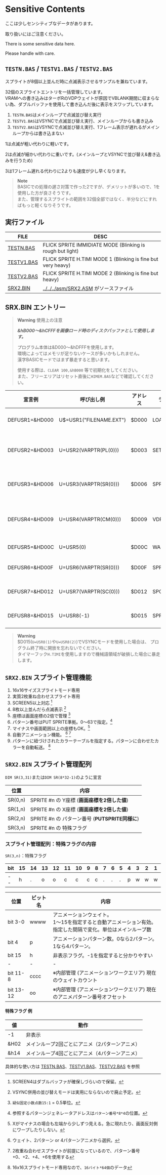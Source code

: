 ﻿# **Sensitive Contents**

ここは少しセンシティブなデータがあります。

取り扱いにはご注意ください。

There is some sensitive data here.

Please handle with care.

## ```TESTN.BAS``` / ```TESTV1.BAS``` / ```TESTV2.BAS```

スプライトが8個以上並んだ時に点滅表示させるサンプルを兼ねています。

32個のスプライトエントリを一括管理しています。  
VRAMへの書き込みはターボRのVDPウェイトが原因でVBLANK期間に収まらない為、ダブルバッファを使用して書き込んだ後に表示をスワップしています。

1) ```TESTN.BAS```はメインループで点滅並び替え実行
2) ```TESTV1.BAS```はVSYNCで点滅並び替え実行、メインループからも書き込み
3) ```TESTV2.BAS```はVSYNCで点滅並び替え実行、1フレーム表示が遅れるがメインループからは書き込まない

1は点滅が粗い代わりに軽いです。

2は点滅が細かい代わりに重いです。(メインループとVSYNCで並び替え&書き込みを行うため)

3は1フレーム遅れる代わりに2よりも速度が少し早くなります。

> **Note**  
> BASICでの処理の遅さ対策で作った2ですが、デメリットが多いので、1を使用した方が良さそうです。  
> また、管理するスプライトの範囲を32個全部ではなく、半分などにすればもっと軽くなりそうです。  

## 実行ファイル

|FILE|DESC   |
|---|---|
| [TESTN.BAS](TESTN.BAS)| FLICK SPRITE IMMIDIATE MODE (Blinking is rough but light) |
| [TESTV1.BAS](TESTV1.BAS)| FLICK SPRITE H.TIMI MODE 1 (Blinking is fine but very heavy) |
| [TESTV2.BAS](TESTV2.BAS)| FLICK SPRITE H.TIMI MODE 2 (Blinking is fine but heavy) |
| [SRX2.BIN](../../../asm)| [../../../asm/SRX2.ASM](../../../asm/SRX2.ASM) がソースファイル |

## SRX.BIN エントリー

> **Warning** 使用上の注意
>
> ***&hB000～&hCFFFを画像ロード時のディスクバッファとして使用します。***  
>
> プログラム本体は&D000～&hDFFFを使用します。  
> 環境によってはメモリが足りないケースが多いかもしれません。   
> 漢字BASICモードではまず暴走すると思います。
>
> 使用する際は、```CLEAR 100,&hB000``` 等で初期化をしてください。   
> また、フリーエリアはリセット直後に```HIMEM.BAS```などで確認してください。   


|宣言例 |呼び出し例 |アドレス | ラベル | ソースファイル | 内容 |
|---|---|---|---|---|---|
| DEFUSR1=&HD000| U$=USR1("FILENAME.EXT")|$D000| LOAD_SRD | GSF_LOAD.ASM | GS/BSAVEファイルをロード。 ファイル名は```"8文字.3文字"```であること
| DEFUSR2=&HD003| U=USR2(VARPTR(PL(0)))  |$D003| SET_PLT  | GSF_LOAD.ASM | PLT配列を使ってパレット反映。<BR>INT配列なら```DIM PL(15):COPY"PALETTE.PLT"TO PL```など
| DEFUSR3=&HD006| U=USR3(VARPTR(SR(0)))  |$D006| SPR_TIME | SPRCLOC2.ASM | INTスプライト配列(8個)のパターン番号に時刻を反映。0=”"、1～10=数字の"0"～"9"、11=":"
| DEFUSR4=&HD009| U=USR4(VARPTR(CM(0)))  |$D009| VDPCMD   | VDPCOMAN.ASM | VDPコマンドを実行。配列の中身はVDPコマンドリファレンス参照。（NX、NYがマイナスの場合や範囲外などの自動補正あり）
| DEFUSR5=&HD00C| U=USR5(0)              |$D00C| WAITVDPC | VDPCOMAN.ASM | VDPコマンドの実行終了まで待つ
| DEFUSR6=&HD00F| U=USR6(VARPTR(SR(0)))  |$D00F| SPR_SET  | SPR_SET.ASM  | [スプライト管理配列](#スプライト管理配列)を渡してスプライトを表示する。 (```PUT SPRITE```より便利な機能多数)
| DEFUSR7=&HD012| U=USR7(VARPTR(SC(0)))  |$D012| SPC_SET  | SPR_SET.ASM  | スプライトパターン番号に対応するカラー配列を登録。(```16バイト*64個```の配列)
| DEFUSR8=&HD015| U=USR8(-1)             |$D015| SPR_INT  | SPR_SET.ASM  | スプライト並び替えをVSYNC割り込みで実行。<BR>-1を指定すると解除。

> **Warning**  
> $D015(```U=USR8(1)```や```U=USR8(2)```)でVSYNCモードを使用した場合は、
> プログラム終了時に開放を忘れないでください。  
> タイマーフック```H.TIMI```を使用しますので機械語領域が破損した場合に暴走します。


## ```SRX2.BIN``` スプライト管理機能

1) 16x16サイズスプライトモード専用
2) 実質2枚重ね合わせスプライト専用
2) SCREEN5以上対応 [^1]
3) 8枚以上並んだら点滅表示 [^2]
4) 座標は画面座標の2倍で管理 [^3]
5) パターン番号はPUT SPRITE準拠。0～63で指定。[^4]
6) マイナスや画面範囲以上の座標もOK。[^5]
7) 自動アニメーション機能。 [^6] [^7]
8) パターンに紐づけされたカラーテーブルを指定する。パターンに合わせたカラーを自動転送。 [^8]

[^1]:  SCREEN4はダブルバッファが確保しづらいので保留。

[^2]: VSYNC併用の並び替えモードは実用にならないので廃止予定。

[^3]: ```疑似固定小数点数15:1``` = 0.5単位。

[^4]: 参照するパターンジェネレータアドレスは```パターン番号*8*4```の位置。

[^5]: Xがマイナスの場合も左端から少しずつ見える。急に現れたり、画面反対側にワープしたりしない。

[^6]: ウェイト、2パターン or 4パターンアニメから選択。

[^7]: 2枚重ね合わせスプライトが前提になっているので、パターン番号+0、+2、+4、+6を使用する

[^8]: 16x16スプライトモード専用なので、```16バイト*64個```のデータ


## ```SRX2.BIN``` スプライト管理配列

```DIM SR(3,31)```または```DIM SR(8*32-1)```のように宣言

|位置|内容|
|---|---|
|SR(0,n)|SPRITE #n の Y座標 (**画面座標を2倍した値**)|
|SR(1,n)|SPRITE #n の X座標 (**画面座標を2倍した値**)|
|SR(2,n)|SPRITE #n の パターン番号 (**PUTSPRITE同様に**)|
|SR(3,n)|SPRITE #n の 特殊フラグ|

### スプライト管理配列：特殊フラグの内容

```SR(3,n)```：特殊フラグ

|bit| 15| 14| 13| 12| 11| 10|  9|  8|  7|  6|  5|  4|  3|  2|  1|  0| 
|---|---|---|---|---|---|---|---|---|---|---|---|---|---|---|---|---|
| -- | h | . | o |  o| c | c | c | c | . | . | . | p | w | w | w | w | 

|位置|ビット名|内容|
|---|---|---|
|bit 3-0|wwww|アニメーションウェイト。<br>1～15を指定すると自動アニメーション有効。<br>指定した間隔で変化。単位はメインループ数|
|bit 4  |p|アニメーションパターン数。0なら2パターン。1なら4パターン。|
|bit 15|h|非表示フラグ。-1を指定すると分かりやすい|
| - | - | -
|bit 11-8|cccc| ※内部管理 (アニメーションワークエリア) 現在のウェイトカウント|
|bit 13-12|oo| ※内部管理 (アニメーションワークエリア) 現在のアニメパターン番号オフセット|


#### 特殊フラグ 例
|値|動作
|---|---
| -1 |非表示
|&H02|メインループ2回ごとにアニメ（2パターンアニメ）
|&h14|メインループ4回ごとにアニメ（4パターンアニメ）

具体的な使い方は [TESTN.BAS](TESTN.BAS)、[TESTV1.BAS](TESTV1.BAS)、[TESTV2.BAS](TESTV2.BAS) を参照

